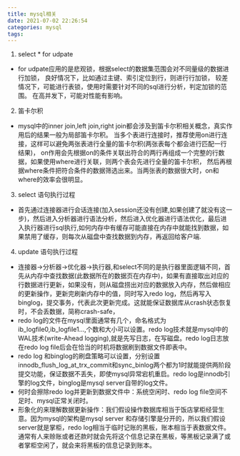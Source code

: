 ```yaml
---
title: mysql相关
date: 2021-07-02 22:26:54
categories: mysql
tags:
---
```

1. select * for udpate
* for udpate应用的是悲观锁，根据select的数据集范围会对不同量级的数据进行加锁，
良好情况下，比如通过主键、索引定位到行，则进行行加锁，
较差情况下，可能进行表锁，使用时需要针对不同的sql进行分析，判定加锁的范围。
在高并发下，可能对性能有影响。

<!-- more -->
2. 笛卡尔积
* mysql中的inner join,left join,right join都会涉及到笛卡尔积相关概念，真实作用后的结果一般为局部笛卡尔积。
当多个表进行连接时，推荐使用on进行连接，这样可以避免两张表进行全量的笛卡尔积(两张表每个都会进行匹配一行结果)，
on作用会先根据on的条件关联出符合的两行再组成一个完整的行数据，如果使用where进行关联，则两个表会先进行全量的笛卡尔积，
然后再根据where条件把符合条件的数据筛选出来。当两张表的数据很大时，on和where的效率会很明显。

3. select 语句执行过程
* 首先通过连接器进行会话连接(加入session还没有创建,如果创建了就没有这一步)，然后进入分析器进行语法分析，然后进入优化器进行语法优化，最后进入执行器进行sql执行,如何内存中有缓存可能直接在内存中就能找到数据，如果禁用了缓存，则每次从磁盘中查找数据到内存，再返回给客户端.

4. update 语句执行过程
* 连接器->分析器->优化器->执行器,和select不同的是执行器里面逻辑不同，首先从内存中查找数据(此数据所在的数据页在内存中)，如果有直接取出对应的行数据进行更新，如果没有，则从磁盘捞出对应的数据放入内存，然后做相应的更新操作，更新完刷新内存中的值，同时写入redo log，然后再写入binglog，提交事务，代表此次更新完成。这就能保证数据库从crash状态恢复时，不会丢数据，简称crash-safe，
* redo log的文件在mysql里面通常有几个，命名格式为ib_logfile0,ib_logfile1...,个数和大小可以设置。redo log技术就是mysql中的WAL技术(write-Ahead logging),就是先写日志，在写磁盘。redo log日志放在redo log file后会在恰当的时机将数据刷到数据文件即表中。
* redo log 和binglog的刷盘策略可以设置，分别设置innodb_flush_log_at_trx_commit和sync_binlog两个都为1时就能提供两阶段提交功能，保证数据不丢失，即使mysql异常宕机重启。redo log是innodb引擎的log文件，binglog是mysql server自带的log文件。
* 何时会擦除redo log并更新到数据文件中：系统空闲时、redo log file空间不足时、mysql正常关闭时。
* 形象化的来理解数据更新操作：我们假设操作数据库相当于饭店掌柜经营生意。因为mysql的架构是mysql server 和存储引擎是分开的，所以我们假设server就是掌柜，redo log相当于临时记账的黑板，账本相当于表数据文件。通常有人来赊账或者还款时就会先将这个信息记录在黑板，等黑板记录满了或者掌柜空闲了，就会来将黑板的信息记录到账本。

